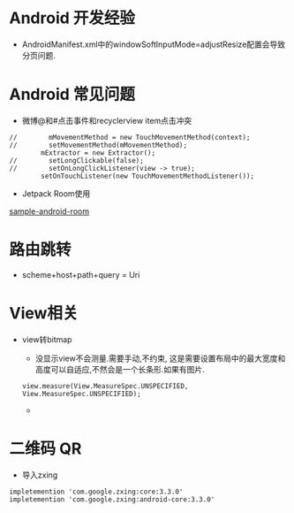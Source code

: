 # Android 开发经验
- AndroidManifest.xml中的windowSoftInputMode=adjustResize配置会导致分页问题.
# Android 常见问题

- 微博@和#点击事件和recyclerview item点击冲突

```
//        mMovementMethod = new TouchMovementMethod(context);
//        setMovementMethod(mMovementMethod);
        mExtractor = new Extractor();
//        setLongClickable(false);
//        setOnLongClickListener(view -> true);
        setOnTouchListener(new TouchMovementMethodListener());
```

- Jetpack Room使用

[sample-android-room](https://github.com/xieyangxuejun/sample-android-room)

# 路由跳转

- scheme+host+path+query = Uri

# View相关

- view转bitmap

  - 没显示view不会测量.需要手动,不约束, 这是需要设置布局中的最大宽度和高度可以自适应,不然会是一个长条形.如果有图片.

  ```
  view.measure(View.MeasureSpec.UNSPECIFIED, View.MeasureSpec.UNSPECIFIED);
  ```

  - 

# 二维码 QR

- 导入zxing 

```
impletemention 'com.google.zxing:core:3.3.0'
impletemention 'com.google.zxing:android-core:3.3.0'
```



